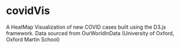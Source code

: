 # covidVis

A HeatMap Visualization of new COVID cases built using the D3.js framework. Data sourced from OurWorldInData (University of Oxford, Oxford Martin School)
